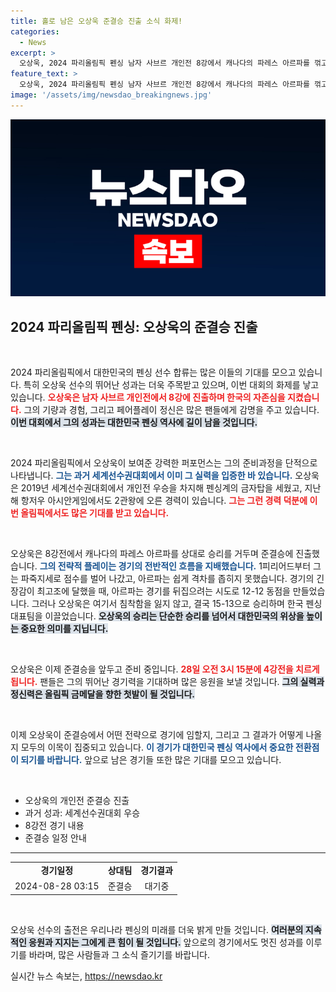 ```yaml
---
title: 홀로 남은 오상욱 준결승 진출 소식 화제!
categories:
  - News
excerpt: >
  오상욱, 2024 파리올림픽 펜싱 남자 사브르 개인전 8강에서 캐나다의 파레스 아르파를 꺾고 준결승 진출! 세계 선수권과 아시안게임에서의 성과를 바탕으로 메달 기대주로 발돋움한 그의 다음 경기는 언제? 클릭하여 확인하세요!
feature_text: >
  오상욱, 2024 파리올림픽 펜싱 남자 사브르 개인전 8강에서 캐나다의 파레스 아르파를 꺾고 준결승 진출! 세계 선수권과 아시안게임에서의 성과를 바탕으로 메달 기대주로 발돋움한 그의 다음 경기는 언제? 클릭하여 확인하세요!
image: '/assets/img/newsdao_breakingnews.jpg'
---
```


<p><img src="/assets/img/newsdao_breakingnews.jpg" alt="ontimetimes 속보" /></p>

<h2 data-ke-size="size26">2024 파리올림픽 펜싱: 오상욱의 준결승 진출</h2>

<p data-ke-size="size16">&nbsp;</p>

<p>2024 파리올림픽에서 대한민국의 펜싱 선수 합류는 많은 이들의 기대를 모으고 있습니다. 특히 오상욱 선수의 뛰어난 성과는 더욱 주목받고 있으며, 이번 대회의 화제를 낳고 있습니다. <b><span style="color: #ee2323;">오상욱은 남자 사브르 개인전에서 8강에 진출하며 한국의 자존심을 지켰습니다.</span></b> 그의 기량과 경험, 그리고 페어플레이 정신은 많은 팬들에게 감명을 주고 있습니다. <b><span style="background-color: #21538527;">이번 대회에서 그의 성과는 대한민국 펜싱 역사에 길이 남을 것입니다.</span></b> </p>

<p data-ke-size="size16">&nbsp;</p>

<p>2024 파리올림픽에서 오상욱이 보여준 강력한 퍼포먼스는 그의 준비과정을 단적으로 나타냅니다. <b><span style="color: #1a5490;">그는 과거 세계선수권대회에서 이미 그 실력을 입증한 바 있습니다.</span></b> 오상욱은 2019년 세계선수권대회에서 개인전 우승을 차지해 펜싱계의 금자탑을 세웠고, 지난해 항저우 아시안게임에서도 2관왕에 오른 경력이 있습니다. <b><span style="color: #ee2323;">그는 그런 경력 덕분에 이번 올림픽에서도 많은 기대를 받고 있습니다.</span></b> </p>

<p data-ke-size="size16">&nbsp;</p>

<p>오상욱은 8강전에서 캐나다의 파레스 아르파를 상대로 승리를 거두며 준결승에 진출했습니다. <b><span style="color: #1a5490;">그의 전략적 플레이는 경기의 전반적인 흐름을 지배했습니다.</span></b> 1피리어드부터 그는 파죽지세로 점수를 벌어 나갔고, 아르파는 쉽게 격차를 좁히지 못했습니다. 경기의 긴장감이 최고조에 달했을 때, 아르파는 경기를 뒤집으려는 시도로 12-12 동점을 만들었습니다. 그러나 오상욱은 여기서 침착함을 잃지 않고, 결국 15-13으로 승리하며 한국 펜싱 대표팀을 이끌었습니다. <b><span style="background-color: #21538527;">오상욱의 승리는 단순한 승리를 넘어서 대한민국의 위상을 높이는 중요한 의미를 지닙니다.</span></b> </p>

<p data-ke-size="size16">&nbsp;</p>

<p>오상욱은 이제 준결승을 앞두고 준비 중입니다. <b><span style="color: #ee2323;">28일 오전 3시 15분에 4강전을 치르게 됩니다.</span></b> 팬들은 그의 뛰어난 경기력을 기대하며 많은 응원을 보낼 것입니다. <b><span style="background-color: #21538527;">그의 실력과 정신력은 올림픽 금메달을 향한 첫발이 될 것입니다.</span></b> </p>

<p data-ke-size="size16">&nbsp;</p>

<p>이제 오상욱이 준결승에서 어떤 전략으로 경기에 임할지, 그리고 그 결과가 어떻게 나올지 모두의 이목이 집중되고 있습니다. <b><span style="color: #1a5490;">이 경기가 대한민국 펜싱 역사에서 중요한 전환점이 되기를 바랍니다.</span></b> 앞으로 남은 경기들 또한 많은 기대를 모으고 있습니다.</p>

<p data-ke-size="size16">&nbsp;</p>

<ul>
    <li>오상욱의 개인전 준결승 진출</li>
    <li>과거 성과: 세계선수권대회 우승</li>
    <li>8강전 경기 내용</li>
    <li>준결승 일정 안내</li>
</ul>

<hr>

<table style="width: 100%;">
    <tr>
        <td style="text-align: center; height: 17px;"><b>경기일정</b></td>
        <td style="text-align: center; height: 17px;"><b>상대팀</b></td>
        <td style="text-align: center; height: 17px;"><b>경기결과</b></td>
    </tr>
    <tr>
        <td style="text-align: center; height: 17px;">2024-08-28 03:15</td>
        <td style="text-align: center; height: 17px;">준결승</td>
        <td style="text-align: center; height: 17px;">대기중</td>
    </tr>
</table>

<p data-ke-size="size16">&nbsp;</p>

<p>오상욱 선수의 출전은 우리나라 펜싱의 미래를 더욱 밝게 만들 것입니다. <b><span style="background-color: #21538527;">여러분의 지속적인 응원과 지지는 그에게 큰 힘이 될 것입니다.</span></b> 앞으로의 경기에서도 멋진 성과를 이루기를 바라며, 많은 사람들과 그 소식 즐기기를 바랍니다.</p>
실시간 뉴스 속보는, <a href="https://newsdao.kr" rel="dofollow">https://newsdao.kr</a>


